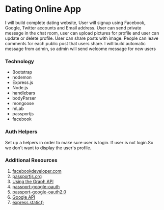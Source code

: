 # Dating Online App
I will build complete dating website, User will signup using Facebook, Google, Twitter accounts and Email address.
User can send private message in the chat room, user can upload pictures for profile and user can update or delete profile.
User can share posts with image. People can leave comments for each public post that users share.
I will build automatic message from admin, so admin will send welcome message for new users


### Technology

* Bootstrap
* nodemon
* Express.js
* Node.js
* handlebars
* bodyParser
* mongoose
* mLab
* passportjs
* facebook

### Auth Helpers
Set up a helpers in order to make sure user is login. 
If  user is not login.So we don't want to display the user's profile.



### Additional Resources
1. <a href="https://developers.facebook.com/" target="_blank">facebookdeveloper.com</a>
2. <a href="http://www.passportjs.org/" target="_blank">passportjs.org</a>
3. <a href="https://developers.facebook.com/docs/graph-api/using-graph-api" target="_blank">Using the Graph API</a>
4. <a href="http://www.passportjs.org/packages/passport-google-oauth/" target="_blank">passport-google-oauth</a>
5. <a href="https://github.com/jaredhanson/passport-google-oauth2" target="_blank">passport-google-oauth2.0</a>
6. <a href="https://console.developers.google.com" target="_blank">Google API</a>
7. <a href="http://expressjs.com/en/4x/api.html#express.static" target="_blank">express.static()</a>


